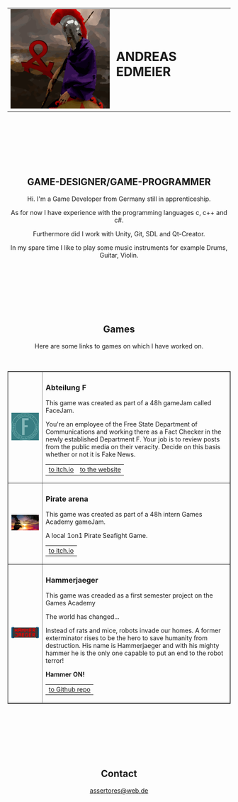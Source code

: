 <table border="0">
  <tr>
    <td><Img src="res/Assertores_256.png"></td>
    <td><h1>ANDREAS EDMEIER</h1></td>
  </tr>
</table>
<br>
<br>
<br>
<br>
<br>
<br>

## <center>GAME-DESIGNER/GAME-PROGRAMMER</center>

<center>Hi. I'm a Game Developer from Germany still in apprenticeship.

As for now I have experience with the programming languages c, c++ and c#.

Furthermore did I work with Unity, Git, SDL and Qt-Creator.

In my spare time I like to play some music instruments for example Drums, Guitar, Violin.</center>
<br>
<br>
<br>
<br>
<br>
<br>

## <center>Games</center>

<center>Here are some links to games on which I have worked on.</center>
<br>
<br>
<table border="1|0">
  <tr>
    <td><Img src="res/Abteilung_F.jpg" width="350"></td>
    <td><p><h3>Abteilung F</h3></p>
  <p></p>
  <p>This game was created as part of a 48h gameJam called FaceJam.</p>
  <p></p>
<p>You're an employee of the Free State Department of Communications and working there as a Fact Checker in the newly established Department F. Your job is to review posts from the public media on their veracity. Decide on this basis whether or not it is Fake News.</p>
  <p></p>
  <table align="center">
    <tr>
      <td><a href="http://royal2flush.itch.io/abteilung-f">to itch.io</a></td>
      <td><a href="http://abteilung-f.de/">to the website</a></td>
    </tr>
  </table></td>
  </tr>
  <tr>
    <td><Img src="res/PirateArena.png" width="350"></td>
  <td><p><h3>Pirate arena</h3></p>
<p></p>
<p>This game was created as part of a 48h intern Games Academy gameJam.</p>
<p></p>
<p>A local 1on1 Pirate Seafight Game.</p>
<p></p>
<table align="center">
    <tr>
      <td><a href="https://pommelz.itch.io/pirate-arena">to itch.io</a></td>
    </tr>
  </table></td>
  </tr>
  <tr>
    <td><Img src="res/Hammerjaeger.png" width="350"></td>
  <td><p><h3>Hammerjaeger</h3></p>
<p></p>
<p>This game was creaded as a first semester project on the Games Academy</p>
<p></p>
<p>The world has changed...</p>
<p>Instead of rats and mice, robots invade our homes. A former exterminator rises to be the hero to save humanity from destruction. His name is Hammerjaeger and with his mighty hammer he is the only one capable to put an end to the robot terror!</p>
<p><b>Hammer ON!</b></p>
<p></p>
<table align="center">
    <tr>
      <td><a href="https://github.com/Assertores/HammerMan">to Github repo</a></td>
  </tr>
  </table></td>
  </tr>
</table>
<br>
<br>
<br>
<br>
<br>
<br>

## <center>Contact</center>

<center><a href="assertores@web.de">assertores@web.de</a></center>
